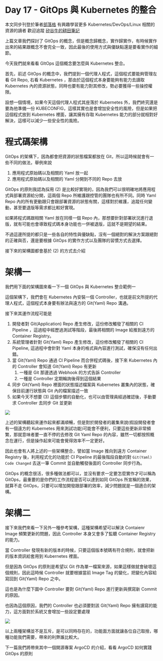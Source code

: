 Day 17 - GitOps 與 Kubernetes 的整合
===============================

本文同步刊登於筆者[部落格](https://hwchiu.com)
有興趣學習更多 Kubernetes/DevOps/Linux 相關的資源的讀者
歡迎追蹤 [矽谷牛的耕田筆記](https://www.facebook.com/technologynoteniu)





上篇文章我們探討了 GitOps 的概念，但是概念歸概念，實作歸實作，有時候實作出來的結果跟概念不會完全一致，因此最後的使用方式與優缺點還是要看實作的細節。

今天我們就來看看 GItOps 這個概念要怎麼與 Kubernetes 整合。

首先，前述 GitOps 的概念中，我們提到一個代理人程式，這個程式要能夠管理左看 Git Repo, 右看 Kubernetes ，那由於這個程式本身要能夠有能力去讀取 Kubernetes 內的資源狀態，同時也要有能力對其修改，勢必要獲得一些操控權限。

設想一個情境，如果今天這個代理人程式其座落於 Kubernetes 外，我們終究還是要為他準備一份 KUBECONFIG，這樣其實也是會增加安全性的風險，但是如果把這個程式放到 Kubernetes 裡面，讓其擁有存取 Kubernetes 能力的部分就相對好解決，這樣可以減少一些安全性的風險。



# 程式碼架構

GitOps 的架構下，因為都會把資源的狀態檔案都放在 Git，所以這時候就會有一些不同的做法，舉例來說

1. 應用程式原始碼以及相關的 Yaml 放一起
2. 應用程式原始碼以及相關的 Yaml 分開到不同的 Repo 去放

GitOps 的原則我認為採用 (2) 是比較好實現的，因為我們可以很明確地將應用程式與部署資源給分開，這兩個 Repo 所維護跟控管的團隊也有所不同。同時 Yaml Repo 內的所有更動跟只會跟部署資源的狀態有關，這樣對於維護，追蹤任何變動，甚至要退版等需求都比較好實現。

如果將程式碼跟相關 Yaml 放在同樣一個 Repo 內，那想要針對部署狀況進行退版，就有可能也會導致程式碼本身功能也一併被退版，這就不是期望的結果。

不過這邊所提的都只是一些各自的特性與優缺點，沒有一個絕對的解決方案跟絕對的正確與否，還是要根據 GitOps 的實作方式以及團隊的習慣方式去選擇。

接下來的架構圖都會基於 (2) 的方式去介紹



# 架構一

我們用下面的架構圖來看一下一個 GitOps 與 Kubernetes 整合範例一

這個架構下，我們會在 Kubernetes 內安裝一個 Controller，也就是前文所提的代理人程式，這個程式本身要有辦法與遠方的 Git(Yaml) Repo 溝通。

接下來其運作流程可能是

1. 開發者對 Git(Application) Repo 產生修改，這份修改觸發了相關的 CI Pipeline ，這過程中經歷過測試等階段，最後將相關的 Image 給推到遠方的 Container Registry。
2. 系統管理者針對 Git(Yaml) Repo 產生修改，這份修改觸發了相關的 CI Pipeline, 這過程中會針對 Yaml 本身的格式與內容進行測試，確保沒有任何出錯。
3. 當 Git(Yaml) Repo 通過 CI Pipeline 而合併程式碼後，接下來 Kubernetes 內的 Controller 會知道 Git(Yaml) Repo 有更新
   1. 一種是 Git 那邊透過 Webhook 的方式告訴 Controller
   2. 一種是 Controller 定期輪詢後得到這個結果
4. 同步 Git(Yaml) Repo 裡面的狀態描述檔案與 Kubernetes 叢集內的狀態，確保目前運行狀態與 Git 內的檔案描述一致
5. 如果今天不想要 (3) 這個步驟的自動化，也可以由管理員經過確認後，手動要求 Controller 去同步 Git 並更新





![](https://i.imgur.com/KbYGBqd.jpg)

上述的架構聽起來運作起來都滿順暢，但是對於開發者的叢集來說(假設開發者會有一個遠方的 Kubernetes 用來測試功能)可能會不便利，只要這些更新非常頻繁，那就意味者要一直不停的去修改 Git Yaml Repo 的內容，雖然一切都按照概念在運行，但是操作起來可能會覺得效率不一定更好。

因此也會有人將上述的一些架構整合，譬如當 Image 推向到遠方 Container Registry 後，利用程式化的功能於 CI Pipeline 的最後階段自動的對 `Git(Yaml) Code Changed` 去送一筆 Commit 並自動觸發後面的 Controller 同步行為。

GitOps 的概念很活，很多種做法都可以，並沒有要求一定要怎麼實作才可以稱為 GitOps，最重要的是你們的工作流程是否可以達到如同 GitOps 所宣稱的效果，就算不走 GitOps，只要可以增加開發跟部署的效率，減少問題就是一個適合的架構。



# 架構二

接下來我們來看一下另外一種參考架構，這種架構希望可以解決 Contaienr Image 頻繁更新的問題，因此 Controller 本身又會多了監聽 Container Registry 的能力。

當 Controller 發現有新的版本的時候，只要這個版本號碼有符合規則，就會把新的版本資訊給套用到 Kubernetes 裡面。

但是因為 GitOps 的原則是希望以 Git 作為單一檔案來源，如果這樣做就會破壞這個規則，因此這時候 Controller 就要根據當前 Image Tag 的變化，把變化內容給寫回到 Git(Yaml) Repo 之中。

這也是為什麼下圖中 Controller 要對 Git(Yaml) Repo 進行更新與撰寫新 Commit 的原因。

也因為這個原因，我們的 Controller 也必須要對該 Git(Yaml) Repo 擁有讀寫的能力，這方面對於系統又會增加一些設定要處理



![](https://i.imgur.com/baa65WB.jpg)



以上兩種架構並不是互斥，是可以同時存在的，功能面方面就讓各位自己取捨，哪種功能我們需要，帶來的利弊誰比較大。

下一篇我們將帶來其中一個開源專案 ArgoCD 的介紹，看看 ArgoCD 如何實踐 GitOps 的原則

